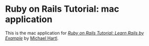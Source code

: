 # Ruby on Rails Tutorial: mac application

This is the mac application for
[*Ruby on Rails Tutorial: Learn Rails by Example*](http://railstutorial.org/)
by [Michael Hartl](http://michaelhartl.com/).
